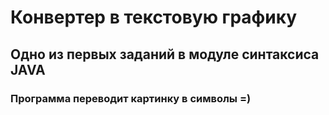 # Конвертер в текстовую графику

## Одно из первых заданий в модуле синтаксиса JAVA

### Программа переводит картинку в символы =)